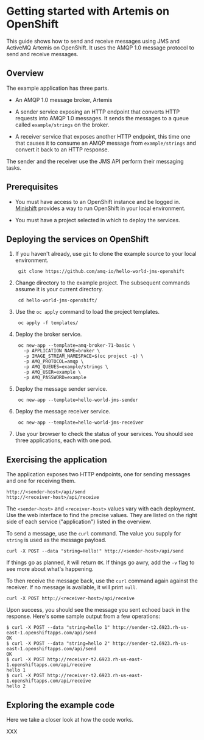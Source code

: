 # Getting started with Artemis on OpenShift

This guide shows how to send and receive messages using JMS and
ActiveMQ Artemis on OpenShift.  It uses the AMQP 1.0 message protocol
to send and receive messages.

## Overview

The example application has three parts.

* An AMQP 1.0 message broker, Artemis

* A sender service exposing an HTTP endpoint that converts HTTP
  requests into AMQP 1.0 messages.  It sends the messages to a queue
  called `example/strings` on the broker.

* A receiver service that exposes another HTTP endpoint, this time one
  that causes it to consume an AMQP message from `example/strings` and
  convert it back to an HTTP response.

The sender and the receiver use the JMS API perform their messaging
tasks.

## Prerequisites

* You must have access to an OpenShift instance and be logged in.
  [Minishift](https://docs.okd.io/latest/minishift/getting-started/index.html)
  provides a way to run OpenShift in your local environment.

* You must have a project selected in which to deploy the services.

## Deploying the services on OpenShift

1. If you haven't already, use `git` to clone the example source to
   your local environment.

        git clone https://github.com/amq-io/hello-world-jms-openshift

1. Change directory to the example project.  The subsequent commands
   assume it is your current directory.

        cd hello-world-jms-openshift/

1. Use the `oc apply` command to load the project templates.

        oc apply -f templates/

1. Deploy the broker service.

        oc new-app --template=amq-broker-71-basic \
          -p APPLICATION_NAME=broker \
          -p IMAGE_STREAM_NAMESPACE=$(oc project -q) \
          -p AMQ_PROTOCOL=amqp \
          -p AMQ_QUEUES=example/strings \
          -p AMQ_USER=example \
          -p AMQ_PASSWORD=example

1. Deploy the message sender service.

        oc new-app --template=hello-world-jms-sender

1. Deploy the message receiver service.

        oc new-app --template=hello-world-jms-receiver

1. Use your browser to check the status of your services.  You should
   see three applications, each with one pod.

## Exercising the application

The application exposes two HTTP endpoints, one for sending messages
and one for receiving them.

    http://<sender-host>/api/send
    http://<receiver-host>/api/receive

The `<sender-host>` and `<receiver-host>` values vary with each
deployment.  Use the web interface to find the precise values.  They
are listed on the right side of each service ("application") listed in
the overview.

To send a message, use the `curl` command.  The value you supply for
`string` is used as the message payload.

    curl -X POST --data "string=Hello!" http://<sender-host>/api/send

If things go as planned, it will return `OK`.  If things go awry, add
the `-v` flag to see more about what's happening.

To then receive the message back, use the `curl` command again against
the receiver.  If no message is available, it will print `null`.

    curl -X POST http://<receiver-host>/api/receive

Upon success, you should see the message you sent echoed back in the
response.  Here's some sample output from a few operations:

    $ curl -X POST --data "string=hello 1" http://sender-t2.6923.rh-us-east-1.openshiftapps.com/api/send
    OK
    $ curl -X POST --data "string=hello 2" http://sender-t2.6923.rh-us-east-1.openshiftapps.com/api/send
    OK
    $ curl -X POST http://receiver-t2.6923.rh-us-east-1.openshiftapps.com/api/receive
    hello 1
    $ curl -X POST http://receiver-t2.6923.rh-us-east-1.openshiftapps.com/api/receive
    hello 2 

## Exploring the example code

Here we take a closer look at how the code works.

XXX
